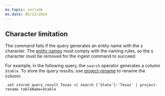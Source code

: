 ```yaml
---
ms.topic: include
ms.date: 05/23/2024
---
```


## Character limitation

The command fails if the query generates an entity name with the `$` character. The [entity names](../query/schema-entities/entity-names.md) must comply with the naming rules, so the `$` character must be removed for the ingest command to succeed.

For example, in the following query, the `search` operator generates a column `$table`. To store the query results, use [project-rename](../query/project-rename-operator.md) to rename the column.

```kusto
.set stored_query_result Texas <| search ['State']:'Texas' | project-rename tableName=$table
```
